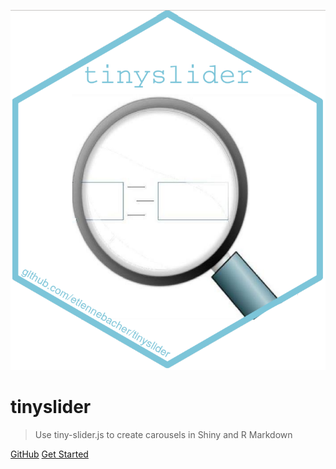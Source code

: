![logo](_assets/image/hex.png)

# tinyslider

> Use tiny-slider.js to create carousels in Shiny and R Markdown

[GitHub](https://github.com/etiennebacher/tinyslider/)
[Get Started](/?id=home)
